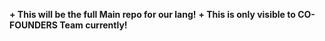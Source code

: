 **+ This will be the full Main repo for our lang!**
**+ This is only visible to CO-FOUNDERS Team currently!**

